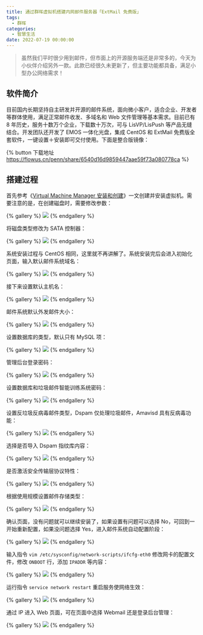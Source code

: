 ```yaml
---
title: 通过群晖虚拟机搭建内网邮件服务器「ExtMail 免费版」
tags:
  - 群晖
categories:
  - 智慧生活
date: 2022-07-19 00:00:00
---
```


> 虽然我们平时很少用到邮件，但市面上的开源服务端还是非常多的，今天为小伙伴介绍另外一款。此款已经很久未更新了，但主要功能都具备，满足小型办公网络需求！

<!-- more -->

## 软件简介

目前国内长期坚持自主研发并开源的邮件系统，面向微小客户，适合企业、开发者等群体使用，满足正常邮件收发、多域名和 Web 文件管理等基本需求。目前已有 8 年历史，服务十数万个企业，下载数十万次，可与 LisVP/LisPush 等产品无缝结合。开发团队还开发了 EMOS 一体化光盘，集成 CentOS 和 ExtMail 免费版全套软件，一键设置＋安装即可交付使用。下面是整合版镜像：

{% button 下载地址 https://flowus.cn/penn/share/6540d16d9859447aae59f73a080778ca %}

## 搭建过程

首先参考《[Virtual Machine Manager 安装和创建](https://dusays.com/286/)》一文创建并安装虚拟机。需要注意的是，在创建磁盘时，需要修改参数：

{% gallery %}
![](https://cdn.dusays.com/2022/07/485-1.jpg)
{% endgallery %}

将磁盘类型修改为 SATA 控制器：

{% gallery %}
![](https://cdn.dusays.com/2022/07/485-2.jpg)
{% endgallery %}

系统安装过程与 CentOS 相同，这里就不再讲解了。系统安装完后会进入初始化页面，输入默认邮件系统域名：

{% gallery %}
![](https://cdn.dusays.com/2022/07/485-3.jpg)
{% endgallery %}

接下来设置默认主机名：

{% gallery %}
![](https://cdn.dusays.com/2022/07/485-4.jpg)
{% endgallery %}

邮件系统默认外发邮件大小：

{% gallery %}
![](https://cdn.dusays.com/2022/07/485-5.jpg)
{% endgallery %}

设置数据库的类型，默认只有 MySQL 项：

{% gallery %}
![](https://cdn.dusays.com/2022/07/485-6.jpg)
{% endgallery %}

管理后台登录密码：

{% gallery %}
![](https://cdn.dusays.com/2022/07/485-7.jpg)
{% endgallery %}

设置数据库和垃圾邮件智能训练系统密码：

{% gallery %}
![](https://cdn.dusays.com/2022/07/485-8.jpg)
{% endgallery %}

设置反垃圾反病毒邮件类型，Dspam 仅处理垃圾邮件，Amavisd 具有反病毒功能：

{% gallery %}
![](https://cdn.dusays.com/2022/07/485-9.jpg)
{% endgallery %}

选择是否导入 Dspam 指纹库内容：

{% gallery %}
![](https://cdn.dusays.com/2022/07/485-10.jpg)
{% endgallery %}

是否激活安全传输层协议特性：

{% gallery %}
![](https://cdn.dusays.com/2022/07/485-11.jpg)
{% endgallery %}

根据使用规模设置邮件存储类型：

{% gallery %}
![](https://cdn.dusays.com/2022/07/485-12.jpg)
{% endgallery %}

确认页面，没有问题就可以继续安装了，如果设置有问题可以选择 No，可回到一开始重新配置，如果没问题选择 Yes，进入邮件系统自动配置阶段：

{% gallery %}
![](https://cdn.dusays.com/2022/07/485-13.jpg)
{% endgallery %}

输入指令 `vim /etc/sysconfig/network-scripts/ifcfg-eth0` 修改网卡的配置文件，修改 `ONBOOT` 行，添加 `IPADDR` 等内容：

{% gallery %}
![](https://cdn.dusays.com/2022/07/485-14.jpg)
{% endgallery %}

运行指令 `service network restart` 重启服务使网络生效：

{% gallery %}
![](https://cdn.dusays.com/2022/07/485-15.jpg)
{% endgallery %}

通过 IP 进入 Web 页面，可在页面中选择 Webmail 还是登录后台管理：

{% gallery %}
![](https://cdn.dusays.com/2022/07/485-16.jpg)
{% endgallery %}